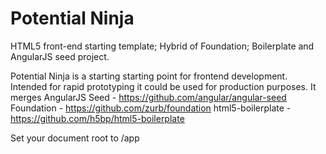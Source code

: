 Potential Ninja
=========

HTML5 front-end starting template; Hybrid of Foundation; Boilerplate and AngularJS seed project.

Potential Ninja is a starting starting point for frontend development.  Intended for rapid prototyping it could be used for production purposes.
It merges
AngularJS Seed  - https://github.com/angular/angular-seed
Foundation - https://github.com/zurb/foundation
html5-boilerplate -  https://github.com/h5bp/html5-boilerplate


Set your document root to /app
